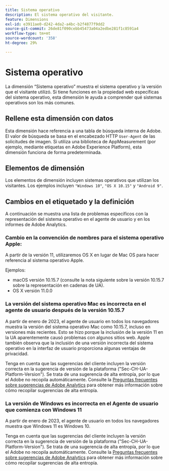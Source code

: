 ```yaml
---
title: Sistema operativo
description: El sistema operativo del visitante.
feature: Dimensions
exl-id: e3911ae0-d242-4da2-a4bc-b2f4877f9dd2
source-git-commit: 26de81f090cebb45473a04a2edbe281f1c8591a4
workflow-type: tm+mt
source-wordcount: '358'
ht-degree: 29%

---
```


# Sistema operativo

La dimensión “Sistema operativo” muestra el sistema operativo y la versión que el visitante utilizó. Si tiene funciones en la propiedad web específicas del sistema operativo, esta dimensión le ayuda a comprender qué sistemas operativos son los más comunes.

## Rellene esta dimensión con datos

Esta dimensión hace referencia a una tabla de búsqueda interna de Adobe. El valor de búsqueda se basa en el encabezado HTTP `User-Agent` de las solicitudes de imagen. Si utiliza una biblioteca de AppMeasurement (por ejemplo, mediante etiquetas en Adobe Experience Platform), esta dimensión funciona de forma predeterminada.

## Elementos de dimensión

Los elementos de dimensión incluyen sistemas operativos que utilizan los visitantes. Los ejemplos incluyen `"Windows 10"`, `"OS X 10.15"` y `"Android 9"`.

## Cambios en el etiquetado y la definición

A continuación se muestra una lista de problemas específicos con la representación del sistema operativo en el agente de usuario y en los informes de Adobe Analytics.

### Cambio en la convención de nombres para el sistema operativo Apple:

A partir de la versión 11, utilizaremos OS X en lugar de Mac OS para hacer referencia al sistema operativo Apple.

Ejemplos:

* macOS versión 10.15.7 (consulte la nota siguiente sobre la versión 10.15.7 sobre la representación en cadenas de UA).
* OS X versión 11.0.0

### La versión del sistema operativo Mac es incorrecta en el agente de usuario después de la versión 10.15.7 

A partir de enero de 2023, el agente de usuario en todos los navegadores muestra la versión del sistema operativo Mac como 10.15.7, incluso en versiones más recientes. Esto se hizo porque la inclusión de la versión 11 en la UA aparentemente causó problemas con algunos sitios web. Apple también observa que la inclusión de una versión incorrecta del sistema operativo en la interfaz de usuario proporciona algunas ventajas de privacidad.

Tenga en cuenta que las sugerencias del cliente incluyen la versión correcta en la sugerencia de versión de la plataforma (&quot;Sec-CH-UA-Platform-Version&quot;). Se trata de una sugerencia de alta entropía, por lo que el Adobe no recopila automáticamente. Consulte la [Preguntas frecuentes sobre sugerencias de Adobe Analytics](https://experienceleague.adobe.com/docs/analytics/technotes/client-hints.html?lang=en) para obtener más información sobre cómo recopilar sugerencias de alta entropía.

### La versión de Windows es incorrecta en el Agente de usuario que comienza con Windows 11

A partir de enero de 2023, el agente de usuario en todos los navegadores muestra que Windows 11 es Windows 10.

Tenga en cuenta que las sugerencias del cliente incluyen la versión correcta en la sugerencia de versión de la plataforma (&quot;Sec-CH-UA-Platform-Version&quot;). Se trata de una sugerencia de alta entropía, por lo que el Adobe no recopila automáticamente. Consulte la [Preguntas frecuentes sobre sugerencias de Adobe Analytics](https://experienceleague.adobe.com/docs/analytics/technotes/client-hints.html?lang=en) para obtener más información sobre cómo recopilar sugerencias de alta entropía.
